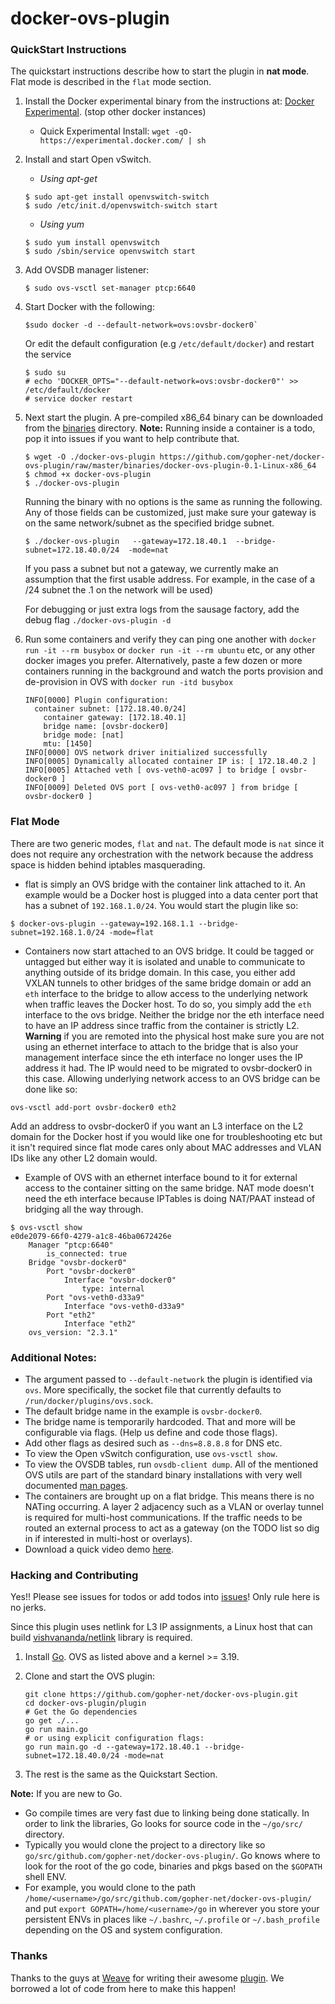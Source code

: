 docker-ovs-plugin
=================

### QuickStart Instructions

The quickstart instructions describe how to start the plugin in **nat mode**. Flat mode is described in the `flat` mode section.

1. Install the Docker experimental binary from the instructions at: [Docker Experimental](https://github.com/docker/docker/tree/master/experimental). (stop other docker instances)
	- Quick Experimental Install: `wget -qO- https://experimental.docker.com/ | sh`
1. Install and start Open vSwitch.

	- *Using apt-get*

	```
	$ sudo apt-get install openvswitch-switch 
	$ sudo /etc/init.d/openvswitch-switch start
	```

	- *Using yum*

	```
	$ sudo yum install openvswitch
	$ sudo /sbin/service openvswitch start
	```
2. Add OVSDB manager listener:

	```
	$ sudo ovs-vsctl set-manager ptcp:6640
	```

3. Start Docker with the following:
	
	```
	$sudo docker -d --default-network=ovs:ovsbr-docker0`
	```
 
 	Or edit the default configuration (e.g `/etc/default/docker`) and restart the service
 	```
 	$ sudo su
 	# echo 'DOCKER_OPTS="--default-network=ovs:ovsbr-docker0"' >> /etc/default/docker
 	# service docker restart
 	```
	
4. Next start the plugin. A pre-compiled x86_64 binary can be downloaded from the [binaries](https://github.com/gopher-net/docker-ovs-plugin/tree/master/binaries) directory. **Note:** Running inside a container is a todo, pop it into issues if you want to help contribute that.

	```
	$ wget -O ./docker-ovs-plugin https://github.com/gopher-net/docker-ovs-plugin/raw/master/binaries/docker-ovs-plugin-0.1-Linux-x86_64
	$ chmod +x docker-ovs-plugin
	$ ./docker-ovs-plugin
	```

	Running the binary with no options is the same as running the following. Any of those fields can be customized, just make sure your gateway is on the same network/subnet as the specified bridge subnet.

	```
	$ ./docker-ovs-plugin   --gateway=172.18.40.1  --bridge-subnet=172.18.40.0/24  -mode=nat
	```

	If you pass a subnet but not a gateway, we currently make an assumption that the first usable address. For example, in the case of a /24 subnet the .1 on the network will be used)

	For debugging or just extra logs from the sausage factory, add the debug flag `./docker-ovs-plugin -d`

5. Run some containers and verify they can ping one another with `docker run -it --rm busybox` or `docker run -it --rm ubuntu` etc, or any other docker images you prefer. Alternatively, paste a few dozen or more containers running in the background and watch the ports provision and de-provision in OVS with `docker run -itd busybox`

	```
	INFO[0000] Plugin configuration:
      container subnet: [172.18.40.0/24]
        container gateway: [172.18.40.1]
        bridge name: [ovsbr-docker0]
        bridge mode: [nat]
        mtu: [1450]
	INFO[0000] OVS network driver initialized successfully
	INFO[0005] Dynamically allocated container IP is: [ 172.18.40.2 ]
	INFO[0005] Attached veth [ ovs-veth0-ac097 ] to bridge [ ovsbr-docker0 ]
	INFO[0009] Deleted OVS port [ ovs-veth0-ac097 ] from bridge [ ovsbr-docker0 ]
	```

### Flat Mode

There are two generic modes, `flat` and `nat`. The default mode is `nat` since it does not require any orchestration with the network because the address space is hidden behind iptables masquerading.


- flat is simply an OVS bridge with the container link attached to it. An example would be a Docker host is plugged into a data center port that has a subnet of `192.168.1.0/24`. You would start the plugin like so:

```
$ docker-ovs-plugin --gateway=192.168.1.1 --bridge-subnet=192.168.1.0/24 -mode=flat
```

- Containers now start attached to an OVS bridge. It could be tagged or untagged but either way it is isolated and unable to communicate to anything outside of its bridge domain. In this case, you either add VXLAN tunnels to other bridges of the same bridge domain or add an `eth` interface to the bridge to allow access to the underlying network when traffic leaves the Docker host. To do so, you simply add the `eth` interface to the ovs bridge. Neither the bridge nor the eth interface need to have an IP address since traffic from the container is strictly L2. **Warning** if you are remoted into the physical host make sure you are not using an ethernet interface to attach to the bridge that is also your management interface since the eth interface no longer uses the IP address it had. The IP would need to be migrated to ovsbr-docker0 in this case. Allowing underlying network access to an OVS bridge can be done like so:

```
ovs-vsctl add-port ovsbr-docker0 eth2

```

Add an address to ovsbr-docker0 if you want an L3 interface on the L2 domain for the Docker host if you would like one for troubleshooting etc but it isn't required since flat mode cares only about MAC addresses and VLAN IDs like any other L2 domain would.

- Example of OVS with an ethernet interface bound to it for external access to the container sitting on the same bridge. NAT mode doesn't need the eth interface because IPTables is doing NAT/PAAT instead of bridging all the way through.


```
$ ovs-vsctl show
e0de2079-66f0-4279-a1c8-46ba0672426e
    Manager "ptcp:6640"
        is_connected: true
    Bridge "ovsbr-docker0"
        Port "ovsbr-docker0"
            Interface "ovsbr-docker0"
                type: internal
        Port "ovs-veth0-d33a9"
            Interface "ovs-veth0-d33a9"
        Port "eth2"
            Interface "eth2"
    ovs_version: "2.3.1"
```


### Additional Notes:

 - The argument passed to `--default-network` the plugin is identified via `ovs`. More specifically, the socket file that currently defaults to `/run/docker/plugins/ovs.sock`.
 - The default bridge name in the example is `ovsbr-docker0`.
 - The bridge name is temporarily hardcoded. That and more will be configurable via flags. (Help us define and code those flags).
 - Add other flags as desired such as `--dns=8.8.8.8` for DNS etc.
 - To view the Open vSwitch configuration, use `ovs-vsctl show`.
 - To view the OVSDB tables, run `ovsdb-client dump`. All of the mentioned OVS utils are part of the standard binary installations with very well documented [man pages](http://openvswitch.org/support/dist-docs/).
 - The containers are brought up on a flat bridge. This means there is no NATing occurring. A layer 2 adjacency such as a VLAN or overlay tunnel is required for multi-host communications. If the traffic needs to be routed an external process to act as a gateway (on the TODO list so dig in if interested in multi-host or overlays).
 - Download a quick video demo [here](https://dl.dropboxusercontent.com/u/51927367/Docker-OVS-Plugin.mp4).

### Hacking and Contributing

Yes!! Please see issues for todos or add todos into [issues](https://github.com/gopher-net/docker-ovs-plugin/issues)! Only rule here is no jerks.

Since this plugin uses netlink for L3 IP assignments, a Linux host that can build [vishvananda/netlink](https://github.com/vishvananda/netlink) library is required.

1. Install [Go](https://golang.org/doc/install). OVS as listed above and a kernel >= 3.19.

2. Clone and start the OVS plugin:

    ```
    git clone https://github.com/gopher-net/docker-ovs-plugin.git
    cd docker-ovs-plugin/plugin
    # Get the Go dependencies
    go get ./...
    go run main.go
    # or using explicit configuration flags:
    go run main.go -d --gateway=172.18.40.1 --bridge-subnet=172.18.40.0/24 -mode=nat
    ```

3. The rest is the same as the Quickstart Section.

 **Note:** If you are new to Go.

 - Go compile times are very fast due to linking being done statically. In order to link the libraries, Go looks for source code in the `~/go/src/` directory.
 - Typically you would clone the project to a directory like so `go/src/github.com/gopher-net/docker-ovs-plugin/`. Go knows where to look for the root of the go code, binaries and pkgs based on the `$GOPATH` shell ENV.
 - For example, you would clone to the path `/home/<username>/go/src/github.com/gopher-net/docker-ovs-plugin/` and put `export GOPATH=/home/<username>/go` in wherever you store your persistent ENVs in places like `~/.bashrc`, `~/.profile` or `~/.bash_profile` depending on the OS and system configuration.

### Thanks

Thanks to the guys at [Weave](http://weave.works) for writing their awesome [plugin](https://github.com/weaveworks/docker-plugin). We borrowed a lot of code from here to make this happen!
